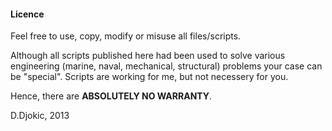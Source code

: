 <h4> Licence </h4>

Feel free to use, copy, modify or misuse all files/scripts. </p>
Although all scripts published here had been used to solve various engineering (marine, naval, mechanical, structural) problems your case can be "special". Scripts are working for me, but not necessery for you.</p>
Hence, there are **ABSOLUTELY NO WARRANTY**. 
</p> 
D.Djokic, 2013